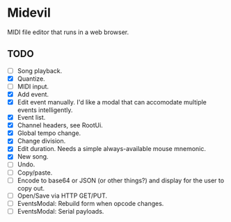 # Midevil

MIDI file editor that runs in a web browser.

## TODO

- [ ] Song playback.
- [x] Quantize.
- [ ] MIDI input.
- [x] Add event.
- [x] Edit event manually. I'd like a modal that can accomodate multiple events intelligently.
- [x] Event list.
- [x] Channel headers, see RootUi.
- [x] Global tempo change.
- [x] Change division.
- [x] Edit duration. Needs a simple always-available mouse mnemonic.
- [x] New song.
- [ ] Undo.
- [ ] Copy/paste.
- [ ] Encode to base64 or JSON (or other things?) and display for the user to copy out.
- [ ] Open/Save via HTTP GET/PUT.
- [ ] EventsModal: Rebuild form when opcode changes.
- [ ] EventsModal: Serial payloads.
